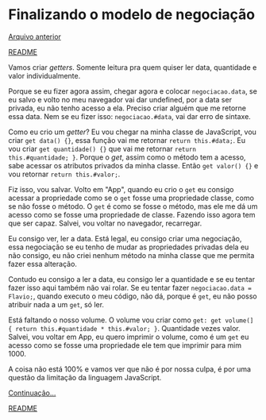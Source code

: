 # Finalizando o modelo de negociação

[Arquivo anterior](/estudos/negociacaoModelagemRegras.md)

[README](/README.md)

Vamos criar *getters*. Somente leitura pra quem quiser ler data, quantidade e valor individualmente.

Porque se eu fizer agora assim, chegar agora e colocar `negociacao.data`, se eu salvo e volto no meu navegador vai dar undefined, por a data ser privada, eu não tenho acesso a ela. Preciso criar alguém que me retorne essa data. Nem se eu fizer isso: `negociacao.#data`, vai dar erro de sintaxe.

Como eu crio um *getter*? Eu vou chegar na minha classe de JavaScript, vou criar `get data() {}`, essa função vai me retornar `return this.#data;`. Eu vou criar `get quantidade() {}` que vai me retornar `return this.#quantidade; }`. Porque o *get*, assim como o método tem a acesso, sabe acessar os atributos privados da minha classe. Então `get valor() {}` e vou retornar `return this.#valor;`.

Fiz isso, vou salvar. Volto em "App", quando eu crio o `get` eu consigo acessar a propriedade como se o `get` fosse uma propriedade classe, como se não fosse o método. O `get` é como se fosse o método, mas ele me dá um acesso como se fosse uma propriedade de classe. Fazendo isso agora tem que ser capaz. Salvei, vou voltar no navegador, recarregar.

Eu consigo ver, ler a data. Está legal, eu consigo criar uma negociação, essa negociação se eu tenho de mudar as propriedades privadas dela eu não consigo, eu não criei nenhum método na minha classe que me permita fazer essa alteração.

Contudo eu consigo a ler a data, eu consigo ler a quantidade e se eu tentar fazer isso aqui também não vai rolar. Se eu tentar fazer `negociacao.data = Flavio;`, quando executo o meu código, não dá, porque é `get`, eu não posso atribuir nada a um `get`, só ler.

Está faltando o nosso volume. O volume vou criar como `get: get volume(] { return this.#quantidade * this.#valor; }`. Quantidade vezes valor. Salvei, vou voltar em App, eu quero imprimir o volume, como é um `get` eu acesso como se fosse uma propriedade ele tem que imprimir para mim 1000.

A coisa não está 100% e vamos ver que não é por nossa culpa, é por uma questão da limitação da linguagem JavaScript.

[Continuação...](/estudos/motivacaoDoTypescript.md)


[README](/README.md)